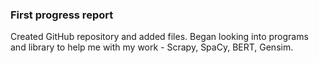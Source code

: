 ### First progress report
Created GitHub repository and added files.
Began looking into programs and library to help me with my work - Scrapy, SpaCy, BERT, Gensim.
